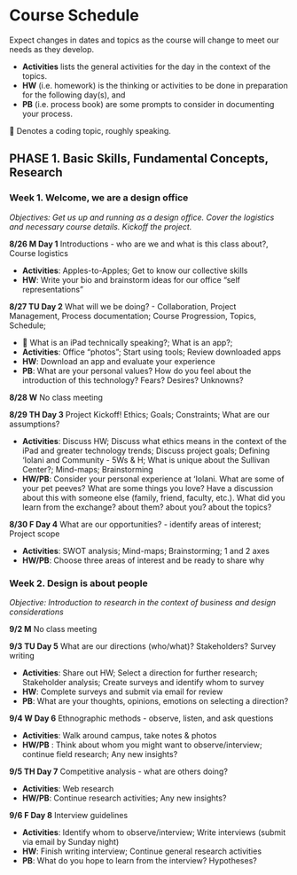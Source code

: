 # Course Schedule

Expect changes in dates and topics as the course will change to meet our needs as they develop.

* **Activities** lists the general activities for the day in the context of the topics.
* **HW** (i.e. homework) is the thinking or activities to be done in preparation for the following day(s), and 
* **PB** (i.e. process book) are some prompts to consider in documenting your process.

 Denotes a coding topic, roughly speaking.

## PHASE 1. Basic Skills, Fundamental Concepts, Research

### Week 1.   Welcome, we are a design office 

*Objectives: Get us up and running as a design office. Cover the logistics and necessary course details. Kickoff the project.*

**8/26 M  Day 1** Introductions - who are we and what is this class about?, Course logistics

* **Activities**: Apples-to-Apples; Get to know our collective skills
* **HW**: Write your bio and brainstorm ideas for our office “self representations”

**8/27 TU  Day 2** What will we be doing? - Collaboration, Project Management, Process documentation; Course Progression, Topics, Schedule;

*  What is an iPad technically speaking?; What is an app?;
* **Activities**: Office “photos”; Start using tools; Review downloaded apps
* **HW**: Download an app and evaluate your experience
* **PB**:  What are your personal values? How do you feel about the   introduction of this technology?  Fears? Desires? Unknowns?

**8/28 W**  No class meeting

**8/29 TH  Day 3** Project Kickoff! Ethics; Goals; Constraints; What are our assumptions?

* **Activities**: Discuss HW; Discuss what ethics means in the context of the iPad and greater technology trends; Discuss project goals; Defining ‘Iolani and Community - 5Ws & H; What is unique about the Sullivan Center?; Mind-maps; Brainstorming
* **HW/PB**: Consider your personal experience at ‘Iolani. What are some of your pet peeves? What are some things you love? Have a discussion about this with someone else (family, friend, faculty, etc.). What did you learn from the exchange? about them? about you? about the topics?

**8/30 F  Day 4** What are our opportunities? - identify areas of interest; Project scope 

* **Activities**: SWOT analysis; Mind-maps; Brainstorming; 1 and 2 axes
* **HW/PB**: Choose three areas of interest and be ready to share why

### Week 2.  Design is about people 

*Objective: Introduction to research in the context of business and design considerations*

**9/2 M** No class meeting

**9/3 TU  Day 5** What are our directions (who/what)? Stakeholders? Survey writing

* **Activities**: Share out HW; Select a direction for further research; Stakeholder analysis; Create surveys and identify whom to survey
* **HW**: Complete surveys and submit via email for review
* **PB**: What are your thoughts, opinions, emotions on selecting a direction?

**9/4 W  Day 6** Ethnographic methods - observe, listen, and ask questions

* **Activities**: Walk around campus, take notes & photos 
* **HW/PB** : Think about whom you might want to observe/interview; continue field research; Any new insights?

**9/5 TH  Day 7** Competitive analysis - what are others doing? 

* **Activities**: Web research
* **HW/PB**: Continue research activities; Any new insights?

**9/6 F  Day 8** Interview guidelines

* **Activities**: Identify whom to observe/interview; Write interviews (submit via email by Sunday night)
* **HW**: Finish writing interview; Continue general research activities
* **PB**: What do you hope to learn from the interview? Hypotheses?